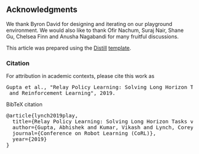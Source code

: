 ## Acknowledgments

We thank Byron David for designing and iterating on our playground environment. We would also like to thank Ofir Nachum, 
Suraj Nair, Shane Gu, Chelsea Finn and Anusha Nagabandi for many fruitful discussions.

This article was prepared using the [Distill](https://distill.pub) [template](https://github.com/distillpub/template).

<h3 id="citation">Citation</h3>

For attribution in academic contexts, please cite this work as

<pre class="citation short">Gupta et al., "Relay Policy Learning: Solving Long Horizon Tasks via Imitation
 and Reinforcement Learning", 2019.</pre>

BibTeX citation

<pre class="citation long">@article{lynch2019play,
  title={Relay Policy Learning: Solving Long Horizon Tasks via Imitation and Reinforcement Learning},
  author={Gupta, Abhishek and Kumar, Vikash and Lynch, Corey and Levine, Sergey and Hausman, Karol},
  journal={Conference on Robot Learning (CoRL)},
  year={2019}
}</pre>
